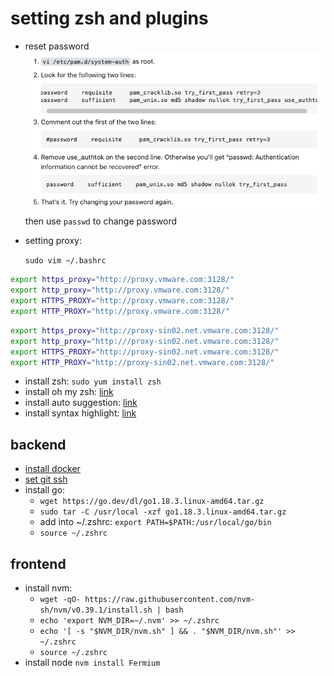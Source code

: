 # setting zsh and plugins

* reset password
![1](../Image/vmware/1.png)
then use `passwd` to change password

* setting proxy:

    `sudo vim ~/.bashrc`

```bash
export https_proxy="http://proxy.vmware.com:3128/"
export http_proxy="http://proxy.vmware.com:3128/"
export HTTPS_PROXY="http://proxy.vmware.com:3128/"
export HTTP_PROXY="http://proxy.vmware.com:3128/"
```

```bash
export https_proxy="http://proxy-sin02.net.vmware.com:3128/"
export http_proxy="http:///proxy-sin02.net.vmware.com:3128/"
export HTTPS_PROXY="http://proxy-sin02.net.vmware.com:3128/"
export HTTP_PROXY="http://proxy-sin02.net.vmware.com:3128/"
```

* install zsh: `sudo yum install zsh`
* install oh my zsh: [link](https://ohmyz.sh/#install)
* install auto suggestion: [link](https://github.com/zsh-users/zsh-autosuggestions/blob/master/INSTALL.md#oh-my-zsh)
* install syntax highlight: [link](https://github.com/zsh-users/zsh-syntax-highlighting/blob/master/INSTALL.md)

## backend

* [install docker](https://docs.docker.com/engine/install/centos/)
* [set git ssh](https://docs.github.com/en/authentication/connecting-to-github-with-ssh)
* install go:
  * `wget https://go.dev/dl/go1.18.3.linux-amd64.tar.gz`
  * `sudo tar -C /usr/local -xzf go1.18.3.linux-amd64.tar.gz`
  * add into ~/.zshrc: `export PATH=$PATH:/usr/local/go/bin`
  * `source ~/.zshrc`

## frontend

* install nvm:
  * `wget -qO- https://raw.githubusercontent.com/nvm-sh/nvm/v0.39.1/install.sh | bash`
  * `echo 'export NVM_DIR=~/.nvm' >> ~/.zshrc`
  * `echo '[ -s "$NVM_DIR/nvm.sh" ] && . "$NVM_DIR/nvm.sh"' >> ~/.zshrc`
  * `source ~/.zshrc`
* install node `nvm install Fermium`
